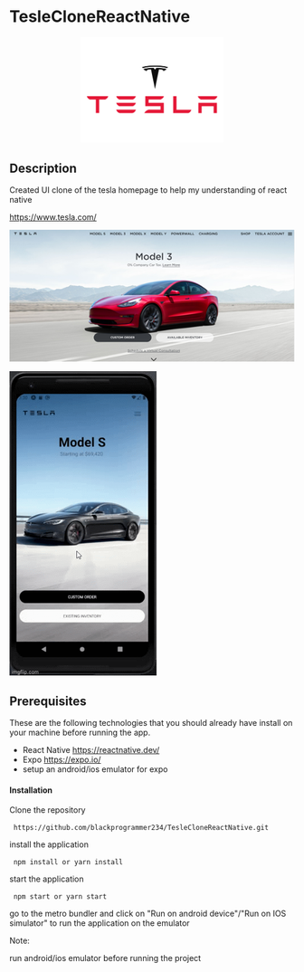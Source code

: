 # TesleCloneReactNative

<p align="center">
  <img src="assets\images\teslabanner.png" width="50%"/>
</p>

## Description

Created UI clone of the tesla homepage to help my understanding of react native

https://www.tesla.com/

<p align="right">
  <img src="assets\images\teslahomepage.png"/>
</p>
<p align="left">
  <img src="assets\images\telsaclonegif.gif"/>
</p>


## Prerequisites

These are the following technologies that you should already have install on your machine before running the app.
- React Native https://reactnative.dev/
- Expo https://expo.io/
- setup an android/ios emulator for expo

#### Installation
Clone the repository

```
 https://github.com/blackprogrammer234/TesleCloneReactNative.git
```

install the application

```
 npm install or yarn install
```

start the application 

```
 npm start or yarn start
```
go to the metro bundler and click on "Run on android device"/"Run on IOS simulator" to run the application on the emulator

Note:

run android/ios emulator before running the project
